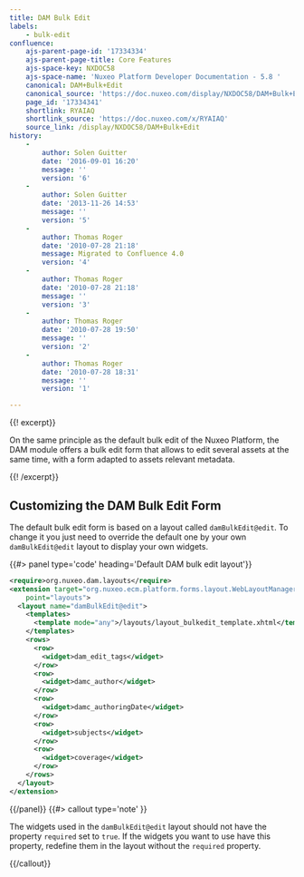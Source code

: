 ```yaml
---
title: DAM Bulk Edit
labels:
    - bulk-edit
confluence:
    ajs-parent-page-id: '17334334'
    ajs-parent-page-title: Core Features
    ajs-space-key: NXDOC58
    ajs-space-name: 'Nuxeo Platform Developer Documentation - 5.8 '
    canonical: DAM+Bulk+Edit
    canonical_source: 'https://doc.nuxeo.com/display/NXDOC58/DAM+Bulk+Edit'
    page_id: '17334341'
    shortlink: RYAIAQ
    shortlink_source: 'https://doc.nuxeo.com/x/RYAIAQ'
    source_link: /display/NXDOC58/DAM+Bulk+Edit
history:
    - 
        author: Solen Guitter
        date: '2016-09-01 16:20'
        message: ''
        version: '6'
    - 
        author: Solen Guitter
        date: '2013-11-26 14:53'
        message: ''
        version: '5'
    - 
        author: Thomas Roger
        date: '2010-07-28 21:18'
        message: Migrated to Confluence 4.0
        version: '4'
    - 
        author: Thomas Roger
        date: '2010-07-28 21:18'
        message: ''
        version: '3'
    - 
        author: Thomas Roger
        date: '2010-07-28 19:50'
        message: ''
        version: '2'
    - 
        author: Thomas Roger
        date: '2010-07-28 18:31'
        message: ''
        version: '1'

---
```

{{! excerpt}}

On the same principle as the default bulk edit of the Nuxeo Platform, the DAM module offers a bulk edit form that allows to edit several assets at the same time, with a form adapted to assets relevant metadata.

{{! /excerpt}}

## Customizing the DAM Bulk Edit Form

The default bulk edit form is based on a layout called `damBulkEdit@edit`. To change it you just need to override the default one by your own `damBulkEdit@edit` layout to display your own widgets.

{{#> panel type='code' heading='Default DAM bulk edit layout'}}

```xml
<require>org.nuxeo.dam.layouts</require>
<extension target="org.nuxeo.ecm.platform.forms.layout.WebLayoutManager"
    point="layouts">
  <layout name="damBulkEdit@edit">
    <templates>
      <template mode="any">/layouts/layout_bulkedit_template.xhtml</template>
    </templates>
    <rows>
      <row>
        <widget>dam_edit_tags</widget>
      </row>
      <row>
        <widget>damc_author</widget>
      </row>
      <row>
        <widget>damc_authoringDate</widget>
      </row>
      <row>
        <widget>subjects</widget>
      </row>
      <row>
        <widget>coverage</widget>
      </row>
    </rows>
  </layout>
</extension>

```

{{/panel}} {{#> callout type='note' }}

The widgets used in the&nbsp;`damBulkEdit@edit` layout should not have the property `required` set to `true`. If the widgets you want to use have this property, redefine them in the layout without the `required` property.

{{/callout}}